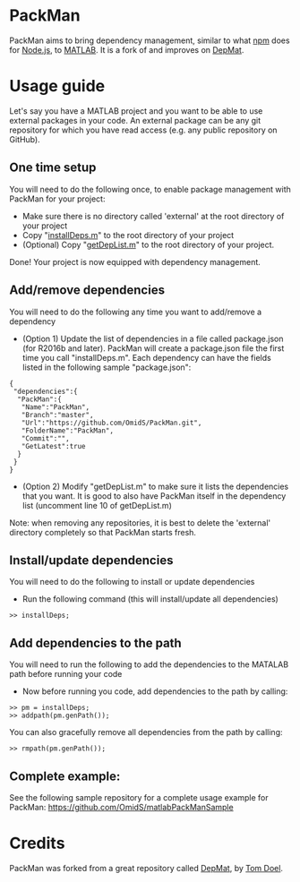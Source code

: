 # PackMan
PackMan aims to bring dependency management, similar to what [npm](https://www.npmjs.com) does for [Node.js](https://nodejs.org), to [MATLAB](https://www.mathworks.com/products/matlab.html). It is a fork of and improves on [DepMat](https://github.com/tomdoel/depmat).

# Usage guide
Let's say you have a MATLAB project and you want to be able to use external packages in your code. An external package can be any git repository for which you have read access (e.g. any public repository on GitHub).

## One time setup
You will need to do the following once, to enable package management with PackMan for your project:
- Make sure there is no directory called 'external' at the root directory of your project
- Copy "[installDeps.m](https://github.com/OmidS/PackMan/blob/master/source/installDeps.m)" to the root directory of your project
- (Optional) Copy "[getDepList.m](https://github.com/OmidS/PackMan/blob/master/source/getDepList.m)" to the root directory of your project.

Done! Your project is now equipped with dependency management.

## Add/remove dependencies
You will need to do the following any time you want to add/remove a dependency
- (Option 1) Update the list of dependencies in a file called package.json (for R2016b and later). PackMan will create a package.json file the first time you call "installDeps.m". Each dependency can have the fields listed in the following sample "package.json":
```
{
 "dependencies":{
  "PackMan":{
   "Name":"PackMan",
   "Branch":"master",
   "Url":"https://github.com/OmidS/PackMan.git",
   "FolderName":"PackMan",
   "Commit":"",
   "GetLatest":true
  }
 }
}
```

- (Option 2) Modify "getDepList.m" to make sure it lists the dependencies that you want. It is good to also have PackMan itself in the dependency list (uncomment line 10 of getDepList.m)

Note: when removing any repositories, it is best to delete the 'external' directory completely so that PackMan starts fresh.

## Install/update dependencies
You will need to do the following to install or update dependencies
- Run the following command (this will install/update all dependencies)
```
>> installDeps;
```


## Add dependencies to the path
You will need to run the following to add the dependencies to the MATALAB path before running your code
- Now before running you code, add dependencies to the path by calling:
```
>> pm = installDeps;
>> addpath(pm.genPath());
```

You can also gracefully remove all dependencies from the path by calling:
```
>> rmpath(pm.genPath());
```

## Complete example:
See the following sample repository for a complete usage example for PackMan:
https://github.com/OmidS/matlabPackManSample


# Credits
PackMan was forked from a great repository called [DepMat](https://github.com/tomdoel/depmat), by [Tom Doel](http://www.tomdoel.com).

